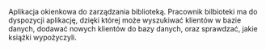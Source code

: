 Aplikacja okienkowa do zarządzania biblioteką.
Pracownik bilbioteki ma do dyspozycji aplikację, dzięki której może wyszukiwać klientów w bazie danych, dodawać nowych klientów do bazy danych, oraz sprawdzać, jakie książki wypożyczyli.
